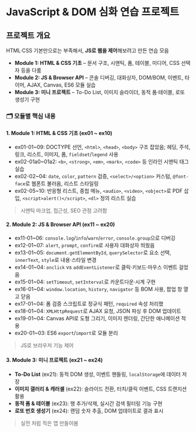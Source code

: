 # JavaScript & DOM 심화 연습 프로젝트

## 프로젝트 개요

HTML·CSS 기본만으로는 부족해서, **JS로 웹을 제어**해보려고 만든 연습 모음

* **Module 1: HTML & CSS 기초** – 문서 구조, 시맨틱, 폼, 테이블, 미디어, CSS 선택자 등을 다룸
* **Module 2: JS & Browser API** – 콘솔 디버깅, 대화상자, DOM/BOM, 이벤트, 타이머, AJAX, Canvas, ES6 모듈 실습
* **Module 3: 미니 프로젝트** – To-Do List, 이미지 슬라이더, 동적 폼·테이블, 로또 생성기 구현

### 🗂️ 모듈별 핵심 내용

#### 1. Module 1: HTML & CSS 기초 (ex01 \~ ex10)

* ex01-01\~09: DOCTYPE 선언, `<html>`, `<head>`, `<body>` 구조 잡았음; 헤딩, 주석, 링크, 리스트, 이미지, 폼, `fieldset`/`legend` 사용
* ex02-01a0\~01a2: `<b>`, `<strong>`, `<em>`, `<mark>`, `<code>` 등 인라인 시맨틱 태그 실습
* ex02-02\~04: `date`, `color`, `pattern` 검증, `<select>/<option>` 커스텀, `@font-face`로 웹폰트 불러옴, 리스트 스타일링
* ex02-05\~10: 반응형 리스트, 중첩 메뉴, `<audio>`, `<video>`, `<object>`로 PDF 삽입, `<script>alert()</script>`, `<dl>` 정의 리스트 실습

> 시맨틱 마크업, 접근성, SEO 관점 고려함

#### 2️. Module 2: JS & Browser API (ex11 \~ ex20)

* ex11-01\~06: `console.log`/`info`/`warn`/`error`, `console.group`으로 디버깅
* ex12-01\~07: `alert`, `prompt`, `confirm`로 사용자 대화상자 띄웠음
* ex13-01\~05: `document.getElementById`, `querySelector`로 요소 선택, `innerText`, `style`로 내용·스타일 변경
* ex14-01\~04: `onclick` vs `addEventListener`로 클릭·키보드·마우스 이벤트 걸었음
* ex15-01\~04: `setTimeout`, `setInterval`로 카운트다운·시계 구현
* ex16-01\~04: `window.location`, `history`, `navigator` 등 BOM 사용, 팝업 창 열고 닫음 
* ex17-01\~04: 폼 검증 스크립트로 정규식 패턴, `required` 속성 처리했
* ex18-01\~04: `XMLHttpRequest`로 AJAX 요청, JSON 파싱 후 DOM 업데이트
* ex19-01\~04: Canvas API로 도형 그리기, 이미지 렌더링, 간단한 애니메이션 적용
* ex20-01\~03: ES6 `export`/`import`로 모듈 분리

> JS로 브라우저 기능 제어

#### 3️. Module 3: 미니 프로젝트 (ex21 \~ ex24)

* **To-Do List** (ex21): 동적 DOM 생성, 이벤트 핸들링, `localStorage`에 데이터 저장
* **이미지 갤러리 & 캐러셀** (ex22): 슬라이드 전환, 터치/클릭 이벤트, CSS 트랜지션 활용
* **동적 폼 & 테이블** (ex23): 행 추가/삭제, 실시간 검색 필터링 기능 구현
* **로또 번호 생성기** (ex24): 랜덤 숫자 추출, DOM 업데이트로 결과 표시

> 실전 처럼 작은 앱 만들어봄

